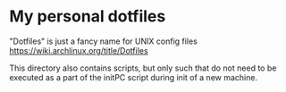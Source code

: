 # My personal dotfiles

"Dotfiles" is just a fancy name for UNIX config files <https://wiki.archlinux.org/title/Dotfiles>

This directory also contains scripts, but only such that do not need to be executed as a part of the initPC script during init of a new machine.